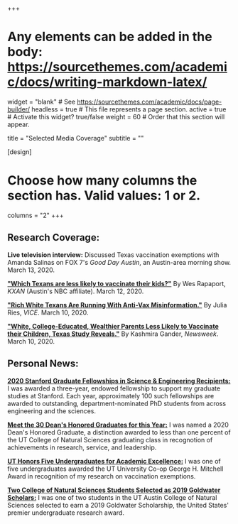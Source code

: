 +++
# Any elements can be added in the body: https://sourcethemes.com/academic/docs/writing-markdown-latex/

widget = "blank"  # See https://sourcethemes.com/academic/docs/page-builder/
headless = true  # This file represents a page section.
active = true  # Activate this widget? true/false
weight = 60  # Order that this section will appear.

title = "Selected Media Coverage"
subtitle = ""

[design]
  # Choose how many columns the section has. Valid values: 1 or 2.
  columns = "2"
+++


## Research Coverage:
**Live television interview:** Discussed Texas vaccination exemptions with Amanda Salinas on FOX 7's *Good Day Austin*, an Austin-area morning show. March 13, 2020.

[**"Which Texans are less likely to vaccinate their kids?"**](https://www.kxan.com/top-stories/which-texans-are-less-likely-to-vaccinate-their-kids/) By Wes Rapaport, *KXAN* (Austin's NBC affiliate). March 12, 2020.

[**"Rich White Texans Are Running With Anti-Vax Misinformation."**](https://www.vice.com/en_us/article/dyg5mm/anti-vax-research-wealthy-white-people-in-texas) By  Julia Ries, *VICE*. March 10, 2020.

[**"White, College-Educated, Wealthier Parents Less Likely to Vaccinate their Children, Texas Study Reveals."**](https://www.newsweek.com/white-college-educated-wealthier-parents-less-likely-vaccinate-their-children-texas-study-1491188)  By  Kashmira Gander, *Newsweek*. March 10, 2020.

## Personal News: 
[**2020 Stanford Graduate Fellowships in Science & Engineering Recipients:**](https://vpge.stanford.edu/fellowships-funding/current-vpge-fellows/all-2020#SGF) I was awarded a three-year, endowed fellowship to support my graduate studies at Stanford. Each year, approximately 100 such fellowships are awarded to outstanding, department-nominated PhD students from across engineering and the sciences.

[**Meet the 30 Dean's Honored Graduates for this Year:**](https://cns.utexas.edu/news/meet-the-30-dean-s-honored-graduates-for-this-year) I was named a 2020 Dean's Honored Graduate, a distinction awarded to less than one percent of the UT College of Natural Sciences graduating class in recognotion of achievements in research, service, and leadership.

[**UT Honors Five Undergraduates for Academic Excellence:**](https://provost.utexas.edu/news/2020-coop-mitchell-awards) I was one of five undergraduates awarded the UT University Co-op George H. Mitchell Award in recognition of my research on vaccination exemptions.

[**Two College of Natural Sciences Students Selected as 2019 Goldwater Scholars:**](https://provost.utexas.edu/news/college-natural-sciences-students-selected-2019-goldwater-scholars) I was one of two students in the UT Austin College of Natural Sciences selected to earn a 2019 Goldwater Scholarship, the United States' premier undergraduate research award. 


